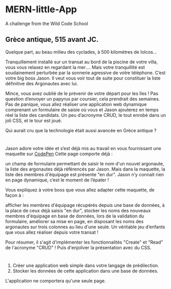 # MERN-little-App
A challenge from the Wild Code School


## Grèce antique, 515 avant JC.
Quelque part, au beau milieu des cyclades, à 500 kilomètres de Iolcos...

Tranquillement installé sur un transat au bord de la piscine de votre villa, vous vous relaxez en regardant la mer…. Mais votre tranquillité est soudainement perturbée par la sonnerie agressive de votre téléphone. C’est votre big boss Jason. Il  veut vous voir tout de suite pour constituer la liste définitive des Argonautes avec lui.

Mince, vous avez oublié de le prévenir de votre départ pour les îles ! Pas question d’envoyer un papyrus par coursier, cela prendrait des semaines. Pas de panique, vous allez réaliser une application web dynamique comprenant un formulaire de saisie où vous et Jason ajouterez en temps réel la liste des candidats. Un peu d’acronyme CRUD, le tout enrobé dans un joli CSS, et le tour est joué.

Qui aurait cru que la technologie était aussi avancée en Grèce antique ?
#
Jason adore votre idée et s’est déjà mis au travail en vous fournissant une maquette sur [CodePen](https://codepen.io/wildcodeschool/pen/LYpoBBN)
Cette page comporte déjà :

un champ de formulaire permettant de saisir le nom d'un nouvel argonaute,
la liste des argonautes déjà référencés par Jason.
Mais dans la maquette, la liste des membres d'équipage est présente "en dur".
Jason n’y connait rien en page dynamique, c’est le moment de l’épater !

Vous expliquez à votre boss que vous allez adapter cette maquette, de façon à :

afficher les membres d'équipage récupérés depuis une base de données, à la place de ceux déjà saisis "en dur",
stocker les noms des nouveaux membres d'équipage en base de données, lors de la validation du formulaire,
améliorer sa mise en page, en disposant les noms des argonautes sur trois colonnes au lieu d'une seule.
Un véritable jeu d’enfants que vous allez réaliser depuis votre transat !

Pour résumer, il s'agit d'implémenter les fonctionnalités "Create" et "Read" de l'acronyme "CRUD" ! Puis d'enjoliver la présentation avec du CSS.

#

1. Créer une application web simple dans votre langage de prédilection.
2. Stocker les données de cette application dans une base de données.

L'application ne comportera qu'une seule page.
